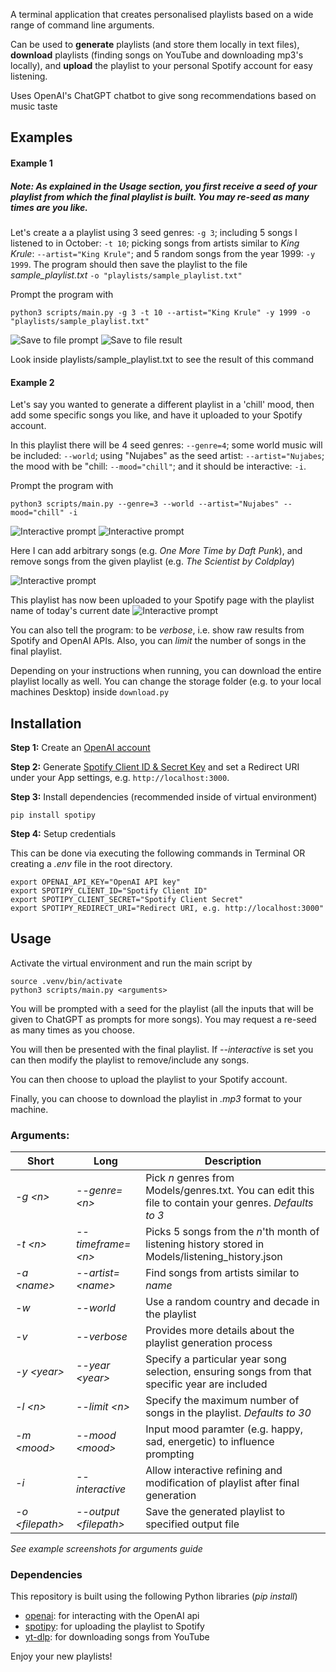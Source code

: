 A terminal application that creates personalised playlists based on a wide range of command line arguments.

Can be used to **generate** playlists (and store them locally in text files), **download** playlists (finding songs on YouTube and downloading mp3's locally), and **upload** the playlist to your personal Spotify account for easy listening.

Uses OpenAI's ChatGPT chatbot to give song recommendations based on music taste

## Examples

#### Example 1

##### Note: As explained in the Usage section, you first receive a *seed* of your playlist from which the final playlist is built. You may re-seed as many times are you like.

Let's create a  a playlist using 3 seed genres: `-g 3`;  including 5 songs I listened to in October: `-t 10`;  picking songs from artists similar to *King Krule*: `--artist="King Krule"`; and 5 random songs from the year 1999: `-y 1999`. The program should then save the playlist to the file *sample_playlist.txt* `-o "playlists/sample_playlist.txt"` 

Prompt the program with 
```
python3 scripts/main.py -g 3 -t 10 --artist="King Krule" -y 1999 -o "playlists/sample_playlist.txt" 
```

<img src="demo/Demo%201%20-%20Prompt.png" alt="Save to file prompt" >
<img src="demo/Demo%201%20-%20Playlist%20Creation.png" alt="Save to file result" >

Look inside playlists/sample_playlist.txt to see the result of this command

#### Example 2
Let's say you wanted to generate a different playlist in a 'chill' mood, then add some specific songs you like, and have it uploaded to your Spotify account. 

In this playlist there will be 4 seed genres: `--genre=4`;  some world music will be included: `--world`;  using "Nujabes" as the seed artist: `--artist="Nujabes`;  the mood with be "chill: `--mood="chill"`; and it should be interactive: `-i`.

Prompt the program with 
```
python3 scripts/main.py --genre=3 --world --artist="Nujabes" --mood="chill" -i
```

<img src="demo/Demo%202%20-%20Prompt.png" alt="Interactive prompt" >
<img src="demo/Demo%202%20-%20Playlist%20Creation.png" alt="Interactive prompt">

Here I can add arbitrary songs (e.g. *One More Time by Daft Punk*), and remove songs from the given playlist (e.g. *The Scientist by Coldplay*)

<img src="demo/Demo%202%20-%20Uploading.png" alt="Interactive prompt" >

This playlist has now been uploaded to your Spotify page with the playlist name of today's current date
<img src="demo/Demo%202%20-%20Spotify.png" alt="Interactive prompt" >

You can also tell the program: to be *verbose*, i.e. show raw results from Spotify and OpenAI APIs. Also, you can *limit* the number of songs in the final playlist.

Depending on your instructions when running, you can download the entire playlist locally as well. You can change the storage folder (e.g. to your local machines Desktop) inside `download.py`

## Installation

**Step 1:** Create an [OpenAI account](https://beta.openai.com/account/api-keys)

**Step 2:** Generate [Spotify Client ID & Secret Key](https://developer.spotify.com/dashboard/login) and set a Redirect URI under your App settings, e.g. `http://localhost:3000`.

**Step 3:** Install dependencies (recommended inside of virtual environment)

```
pip install spotipy
```
**Step 4:** Setup credentials

This can be done via executing the following commands in Terminal OR creating a *.env* file in the root directory.
```
export OPENAI_API_KEY="OpenAI API key"
export SPOTIPY_CLIENT_ID="Spotify Client ID"
export SPOTIPY_CLIENT_SECRET="Spotify Client Secret"
export SPOTIPY_REDIRECT_URI="Redirect URI, e.g. http://localhost:3000"
```


## Usage

Activate the virtual environment and run the main script by
```
source .venv/bin/activate
python3 scripts/main.py <arguments>
```
You will be prompted with a seed for the playlist (all the inputs that will be given to ChatGPT as prompts for more songs). You may request a re-seed as many times as you choose.

You will then be presented with the final playlist. If *--interactive* is set you can then modify the playlist to remove/include any songs.

You can then choose to upload the playlist to your Spotify account.

Finally, you can choose to download the playlist in *.mp3* format to your machine.

### Arguments:

| Short | Long | Description |
| ----------- | -- | ----------- |
| *-g \<n>* | *--genre=\<n>* | Pick *n* genres from Models/genres.txt. You can edit this file to contain your genres. *Defaults to 3* |
|*-t \<n>* | *--timeframe=\<n>* | Picks 5 songs from the *n*'th month of listening history stored in Models/listening_history.json |
|*-a \<name>* | *--artist=\<name>* | Find songs from artists similar to *name* |
| *-w* | *--world*| Use a random country and decade in the playlist |
|*-v* | *--verbose* | Provides more details about the playlist generation process |
|*-y \<year>* | *--year \<year>* | Specify a particular year song selection, ensuring songs from that specific year are included |
| *-l \<n>* | *--limit \<n>*| Specify the maximum number of songs in the playlist. *Defaults to 30* |
| *-m \<mood>* | *--mood \<mood>* | Input mood paramter (e.g. happy, sad, energetic) to influence prompting |
| *-i* | *--interactive* | Allow interactive refining and modification of playlist after final generation |
| *-o \<filepath>* | *--output \<filepath>*| Save the generated playlist to specified output file |


*See example screenshots for arguments guide*


### Dependencies
This repository is built using the following Python libraries (*pip install*)
- [openai](https://platform.openai.com/docs/overview): for interacting with the OpenAI api
- [spotipy](https://github.com/spotipy-dev/spotipy): for uploading the playlist to Spotify
- [yt-dlp](https://github.com/yt-dlp/yt-dlp): for downloading songs from YouTube


Enjoy your new playlists!